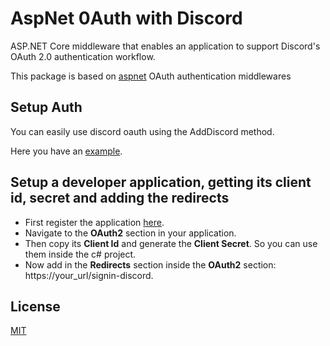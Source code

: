 # AspNet 0Auth with Discord

ASP.NET Core middleware that enables an application to support Discord's OAuth 2.0 authentication workflow.

This package is based on [aspnet](https://github.com/dotnet/aspnetcore/tree/main/src/Security/Authentication) OAuth authentication middlewares

## Setup Auth

You can easily use discord oauth using the AddDiscord method.

Here you have an [example](https://github.com/01-Feli/AspNet.Authentication.Discord/blob/main/src/Example/Program.cs#L8).

## Setup a developer application, getting its client id, secret and adding the redirects
- First register the application [here](https://discord.com/developers/applications).
- Navigate to the **OAuth2** section in your application.
- Then copy its **Client Id** and generate the **Client Secret**. So you can use them inside the c# project.
- Now add in the **Redirects** section inside the **OAuth2** section: https://your_url/signin-discord.

## License

[MIT](https://github.com/01-Feli/AspNet.Authentication.Discord/blob/main/LICENSE)